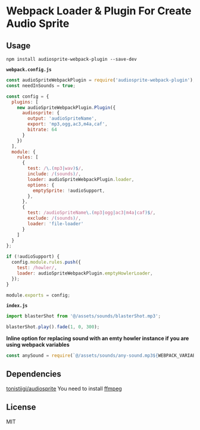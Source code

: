 # Webpack Loader & Plugin For Create Audio Sprite 

## Usage

```
npm install audiosprite-webpack-plugin --save-dev
```

**`webpack.config.js`**

```javascript
const audioSpriteWebpackPlugin = require('audiosprite-webpack-plugin');
const needInSounds = true;

const config = {
  plugins: [
    new audioSpriteWebpackPlugin.Plugin({
      audiosprite: {
        output: 'audioSpriteName',
        export: 'mp3,ogg,ac3,m4a,caf',
        bitrate: 64
      }
    })
  ],
  module: {
    rules: [
      {
        test: /\.(mp3|wav)$/,
        include: /(sounds)/,
        loader: audioSpriteWebpackPlugin.loader,
        options: {
          emptySprite: !audioSupport,
        },
      },
      {
        test: /audioSpriteName\.(mp3|ogg|ac3|m4a|caf)$/,
        exclude: /(sounds)/,
        loader: 'file-loader'
      }
    ]
  }
};

if (!audioSupport) {
  config.module.rules.push({
    test: /howler/,
    loader: audioSpriteWebpackPlugin.emptyHowlerLoader,
  });
}

module.exports = config;
```

**`index.js`**

```javascript
import blasterShot from '@/assets/sounds/blasterShot.mp3';

blasterShot.play().fade(1, 0, 300);
```

**Inline option for replacing sound with an emty howler instance if you are using webpack variables**

```javascript
const anySound = require(`@/assets/sounds/any-sound.mp3${WEBPACK_VARIABLE === 'a' && '?{"empty": true}'}`);
```
## Dependencies

[tonistiigi/audiosprite](https://github.com/tonistiigi/audiosprite#dependencies)
You need to install [ffmpeg](https://www.ffmpeg.org/)

## License

MIT
